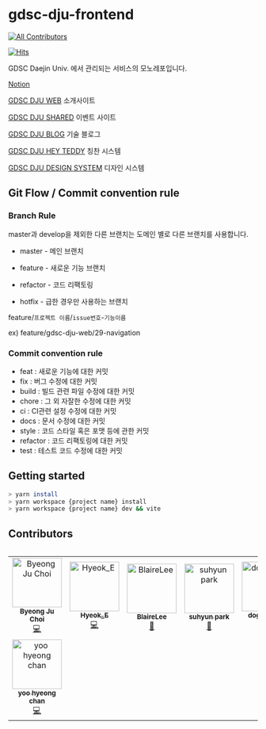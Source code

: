 # gdsc-dju-frontend
<!-- ALL-CONTRIBUTORS-BADGE:START - Do not remove or modify this section -->
[![All Contributors](https://img.shields.io/badge/all_contributors-8-orange.svg?style=flat-square)](#contributors-)
<!-- ALL-CONTRIBUTORS-BADGE:END -->

[![Hits](https://hits.seeyoufarm.com/api/count/incr/badge.svg?url=https%3A%2F%2Fgithub.com%2FGDSC-Daejin%2Fgdsc-dju-frontend&count_bg=%23EA4335&title_bg=%234285F4&icon=google.svg&icon_color=%23FFFFFF&title=hits&edge_flat=false)](https://hits.seeyoufarm.com)


GDSC Daejin Univ. 에서 관리되는 서비스의 모노레포입니다.

[Notion](https://excessive-cheddar-885.notion.site/GDSC-DJU-WebService-90f5f4d029414777a982623fb240db04)

[GDSC DJU WEB](https://web.gdsc-dju.com) 소개사이트

[GDSC DJU SHARED](https://shared.gdsc-dju.com) 이벤트 사이트

[GDSC DJU BLOG](https://blog.gdsc-dju.com) 기술 블로그

[GDSC DJU HEY TEDDY](https://teddy.gdsc-dju.com) 칭찬 시스템

[GDSC DJU DESIGN SYSTEM](https://design.gdsc-dju.com) 디자인 시스템

## Git Flow / Commit convention rule

### Branch Rule

master과 develop을 제외한 다른 브랜치는 도메인 별로 다른 브랜치를 사용합니다.

- master - 메인 브랜치

- feature - 새로운 기능 브랜치

- refactor - 코드 리팩토링

- hotfix - 급한 경우만 사용하는 브랜치

feature/`프로젝트 이름`/`issue번호`-`기능이름`
 
ex) feature/gdsc-dju-web/29-navigation

### Commit convention rule

- feat : 새로운 기능에 대한 커밋
- fix : 버그 수정에 대한 커밋
- build : 빌드 관련 파일 수정에 대한 커밋
- chore : 그 외 자잘한 수정에 대한 커밋
- ci : CI관련 설정 수정에 대한 커밋
- docs : 문서 수정에 대한 커밋
- style : 코드 스타일 혹은 포맷 등에 관한 커밋
- refactor : 코드 리팩토링에 대한 커밋
- test : 테스트 코드 수정에 대한 커밋

## Getting started

```bash
> yarn install
> yarn workspace {project name} install
> yarn workspace {project name} dev && vite
```

## Contributors

<a href="https://github.com/GDSC-Daejin/gdsc-dju-frontend/graphs/contributors" style="display: flex; align-items: center; justify-content: center">
<!-- ALL-CONTRIBUTORS-LIST:START - Do not remove or modify this section -->
<!-- prettier-ignore-start -->
<!-- markdownlint-disable -->
<table>
  <tbody>
    <tr>
      <td align="center"><a href="https://github.com/bjc1102"><img src="https://avatars.githubusercontent.com/u/71929440?v=4?s=100" width="100px;" alt="Byeong Ju Choi"/><br /><sub><b>Byeong Ju Choi</b></sub></a><br /><a href="https://github.com/GDSC-Daejin/gdsc-dju-websites/commits?author=bjc1102" title="Code">💻</a></td>
      <td align="center"><a href="https://starlight-j-h.tistory.com/"><img src="https://avatars.githubusercontent.com/u/61281239?v=4?s=100" width="100px;" alt="Hyeok_E"/><br /><sub><b>Hyeok_E</b></sub></a><br /><a href="https://github.com/GDSC-Daejin/gdsc-dju-websites/commits?author=HyeokE" title="Code">💻</a></td>
      <td align="center"><a href="https://github.com/BlaireLee"><img src="https://avatars.githubusercontent.com/u/97537672?v=4?s=100" width="100px;" alt="BlaireLee"/><br /><sub><b>BlaireLee</b></sub></a><br /><a href="#design-BlaireLee" title="Design">🎨</a></td>
      <td align="center"><a href="https://github.com/cin-dy"><img src="https://avatars.githubusercontent.com/u/97660878?v=4?s=100" width="100px;" alt="suhyun park"/><br /><sub><b>suhyun park</b></sub></a><br /><a href="#design-cin-dy" title="Design">🎨</a></td>
      <td align="center"><a href="https://github.com/dogdduddy"><img src="https://avatars.githubusercontent.com/u/32217176?v=4?s=100" width="100px;" alt="dogdduddy"/><br /><sub><b>dogdduddy</b></sub></a><br /><a href="https://github.com/GDSC-Daejin/gdsc-dju-websites/commits?author=dogdduddy" title="Code">💻</a></td>
      <td align="center"><a href="https://github.com/HarryTylenol"><img src="https://avatars.githubusercontent.com/u/22587486?v=4?s=100" width="100px;" alt="Harry Park"/><br /><sub><b>Harry Park</b></sub></a><br /><a href="#design-HarryTylenol" title="Design">🎨</a></td>
      <td align="center"><a href="https://github.com/Member-gunzo"><img src="https://avatars.githubusercontent.com/u/98573262?v=4?s=100" width="100px;" alt="Member-gunzo"/><br /><sub><b>Member-gunzo</b></sub></a><br /><a href="#design-Member-gunzo" title="Design">🎨</a></td>
    </tr>
    <tr>
      <td align="center"><a href="https://github.com/gudcks0305"><img src="https://avatars.githubusercontent.com/u/84506708?v=4?s=100" width="100px;" alt="yoo hyeong chan"/><br /><sub><b>yoo hyeong chan</b></sub></a><br /><a href="https://github.com/GDSC-Daejin/gdsc-dju-websites/commits?author=gudcks0305" title="Code">💻</a></td>
    </tr>
  </tbody>
</table>

<!-- markdownlint-restore -->
<!-- prettier-ignore-end -->

<!-- ALL-CONTRIBUTORS-LIST:END -->
